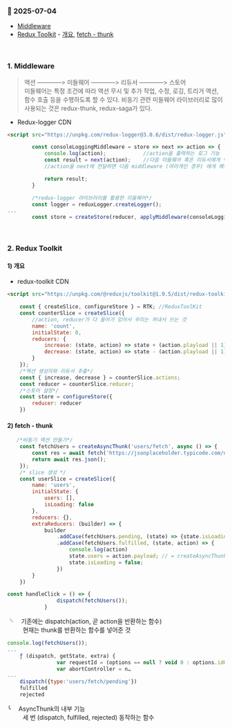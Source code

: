 ### :link: 2025-07-04
- [Middleware](#1-middleware)
- [Redux Toolkit](#2-fetch-thunk) - [개요](#1-개요), [fetch - thunk](#2-fetch---thunk)
 
&nbsp;
### 1. Middleware

> 액션 ————> 미들웨어 ————> 리듀서 ————> 스토어   
> 미들웨어는 특정 조건에 따라 액션 무시 및 추가 작업, 수정, 로깅, 트리거 액션, 함수 호출 등을 수행하도록 할 수 있다. 비동기 관련 미들웨어 라이브러리로 많이 사용되는 것은 redux-thunk, redux-saga가 있다.
- Redux-logger CDN
```html
<script src="https://unpkg.com/redux-logger@3.0.6/dist/redux-logger.js"></script>
```

```jsx
        const consoleLoggingMiddleware = store => next => action => {
            console.log(action);            //action을 출력하는 로그 기능
            const result = next(action);    //다음 미들웨어 혹은 리듀서에게 액션 전달
            //action을 next에 전달하면 다음 middleware (여러개인 경우) 에게 해당 action을 전달함

            return result;
        }

        /*redux-logger 라이브러리를 활용한 미들웨어*/
        const logger = reduxLogger.createLogger();
...
        const store = createStore(reducer, applyMiddleware(consoleLoggingMiddleware, logger));
```
&emsp; 
&nbsp;
### 2. Redux Toolkit
#### 1) 개요
- redux-toolkit CDN
```html
<script src="https://unpkg.com/@reduxjs/toolkit@1.9.5/dist/redux-toolkit.umd.js"></script>
```
```jsx
    const { createSlice, configureStore } = RTK; //ReduxToolKit
    const counterSlice = createSlice({
        //action, reducer가 다 들어가 있어서 우리는 꺼내서 쓰는 것
        name: 'count',
        initialState: 0,
        reducers: {
            increase: (state, action) => state + (action.playload || 1),
            decrease: (state, action) => state - (action.playload || 1)
        }
    });
    /*액션 생성자와 리듀서 추출*/
    const { increase, decrease } = counterSlice.actions;
    const reducer = counterSlice.reducer;
    /*스토어 설정*/
    const store = configureStore({
        reducer: reducer
    })
```
#### 2) fetch - thunk
```jsx
   /*비동기 액션 만들기*/
    const fetchUsers = createAsyncThunk('users/fetch', async () => {
        const res = await fetch('https://jsonplaceholder.typicode.com/users');
        return await res.json();
    });
    /* slice 생성 */
    const userSlice = createSlice({
        name: 'users',
        initialState: {
            users: [],
            isLoading: false
        },
        reducers: {},
        extraReducers: (builder) => {
            builder
                .addCase(fetchUsers.pending, (state) => {state.isLoading = true})
                .addCase(fetchUsers.fulfilled, (state, action) => {
                    console.log(action)
                    state.users = action.payload; // = createAsyncThunk 안에서 return한 값 (json)
                    state.isLoading = false;
                })
        }
    })
```
```jsx
const handleClick = () => {
                dispatch(fetchUsers());
            }
```
╰&emsp; 기존에는 dispatch(action, 곧 action을 반환하는 함수)   
 &emsp; &emsp; 현재는 thunk를 반환하는 함수를 넣어준 것
```jsx
console.log(fetchUsers());
...
    ƒ (dispatch, getState, extra) {
                var requestId = (options == null ? void 0 : options.idGenerator) ? options.idGenerator(arg) : nanoid();
                var abortController = n…
...
    dispatch({type:'users/fetch/pending'})
    fulfilled
    rejected
```
╰&emsp; AsyncThunk의 내부 기능   
 &emsp; &emsp; 세 번 (dispatch, fulfilled, rejected) 동작하는 함수
